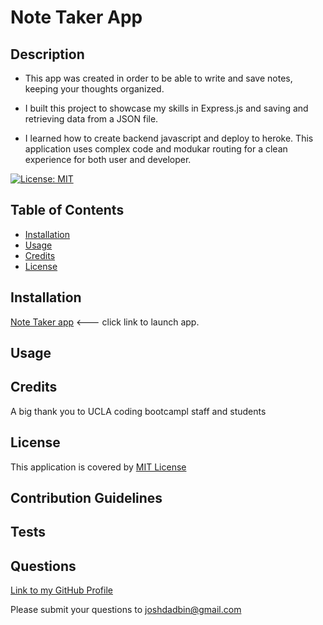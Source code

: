 # Note Taker App

## Description

- This app was created in order to be able to write and save notes, keeping your thoughts organized.

- I built this project to showcase my skills in Express.js and saving and retrieving data from a JSON file.

- I learned how to create backend javascript and deploy to heroke. This application uses complex code and modukar routing for a clean experience for both user and developer.

[![License: MIT](https://img.shields.io/badge/License-MIT-yellow.svg)](https://opensource.org/licenses/MIT)

## Table of Contents 

- [Installation](#installation)
- [Usage](#usage)
- [Credits](#credits)
- [License](#license)

## Installation

[Note Taker app](https://safe-cliffs-56037.herokuapp.com/) <--- click link to launch app.

## Usage



## Credits

A big thank you to UCLA coding bootcampl staff and students

## License

This application is covered by [MIT License](https://choosealicense.com/licenses/mit/)

## Contribution Guidelines



## Tests



## Questions

[Link to my GitHub Profile](https://github.com/autohome)

Please submit your questions to joshdadbin@gmail.com


